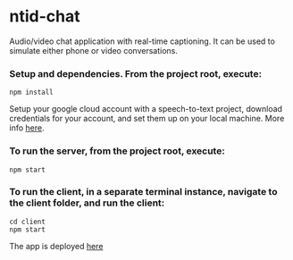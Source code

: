 # ntid-chat
Audio/video chat application with real-time captioning. It can be used to simulate either phone or video conversations.

### Setup and dependencies. From the project root, execute:
```
npm install
```

Setup your google cloud account with a speech-to-text project, download credentials for your account, and set them up on your local machine. More info [here](https://cloud.google.com/speech-to-text/docs/quickstart-client-libraries).


### To run the server, from the project root, execute:
```
npm start
```

### To run the client, in a separate terminal instance, navigate to the client folder, and run the client:
```
cd client
npm start
```

The app is deployed [here](https://ntid-chat.herokuapp.com/)
